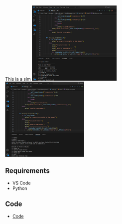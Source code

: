 This ia a sim
<img src="data/1.png" height="240" >
<img src="data/2.png" height="240" >




## Requirements
* VS Code
* Python

## Code 

* [Code](code/code)
